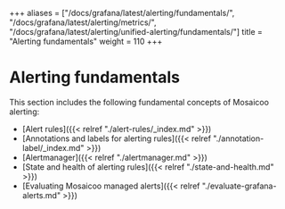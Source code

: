 +++
aliases = ["/docs/grafana/latest/alerting/fundamentals/", "/docs/grafana/latest/alerting/metrics/", "/docs/grafana/latest/alerting/unified-alerting/fundamentals/"]
title = "Alerting fundamentals"
weight = 110
+++

# Alerting fundamentals

This section includes the following fundamental concepts of Mosaicoo alerting:

- [Alert rules]({{< relref "./alert-rules/_index.md" >}})
- [Annotations and labels for alerting rules]({{< relref "./annotation-label/_index.md" >}})
- [Alertmanager]({{< relref "./alertmanager.md" >}})
- [State and health of alerting rules]({{< relref "./state-and-health.md" >}})
- [Evaluating Mosaicoo managed alerts]({{< relref "./evaluate-grafana-alerts.md" >}})
